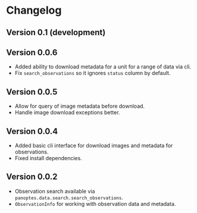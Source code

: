 # Changelog

## Version 0.1 (development)

## Version 0.0.6

- Added ability to download metadata for a unit for a range of data via cli.
- Fix ``search_observations`` so it ignores ``status`` column by default.

## Version 0.0.5

- Allow for query of image metadata before download.
- Handle image download exceptions better.

## Version 0.0.4

- Added basic cli interface for download images and metadata for observations.
- Fixed install dependencies.

## Version 0.0.2

- Observation search available via ``panoptes.data.search.search_observations``.
- ``ObservationInfo`` for working with observation data and metadata.
